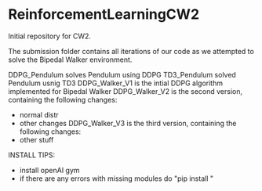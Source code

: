 # ReinforcementLearningCW2

Initial repository for CW2.

The submission folder contains all iterations of our code as we attempted to solve the Bipedal Walker environment. 

DDPG_Pendulum solves Pendulum using DDPG
TD3_Pendulum solved Pendulum usnig TD3
DDPG_Walker_V1 is the intial DDPG algorithm implemented for Bipedal Walker
DDPG_Walker_V2 is the second version, containing the following changes:
- normal distr
- other changes
DDPG_Walker_V3 is the third version, containing the following changes:
- other stuff


INSTALL TIPS: 
- install openAI gym
- if there are any errors with missing modules do "pip install <module-name>"
